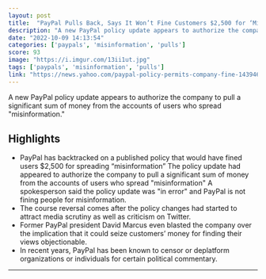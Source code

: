 ```yaml
---
layout: post
title:  "PayPal Pulls Back, Says It Won’t Fine Customers $2,500 for ‘Misinformation’ after Backlash"
description: "A new PayPal policy update appears to authorize the company to pull a significant sum of money from the accounts of users who spread \"misinformation.\""
date: "2022-10-09 14:13:54"
categories: ['paypals', 'misinformation', 'pulls']
score: 93
image: "https://i.imgur.com/13ii1ut.jpg"
tags: ['paypals', 'misinformation', 'pulls']
link: "https://news.yahoo.com/paypal-policy-permits-company-fine-143946902.html?guccounter=2&amp;guce_referrer=aHR0cHM6Ly9vdXQucmVkZGl0LmNvbS8&amp;guce_referrer_sig=AQAAALcQv5aL5wsXWFxAGgy7cEJG3-Hnsn9IalAcvZ6Cna-fg5POlDWzrLP0LsEQsVwoiq2YKzWpFza1z0a5WqM-bUEzG48JJK5fgVhJsGGwFZWp0-8BNa4WeNeUY2Nj4C-cLBSoVA7e02A9TdJN0Lf0kclqD3q8LkQjBzdEjBOKyuXQ"
---
```


A new PayPal policy update appears to authorize the company to pull a significant sum of money from the accounts of users who spread \"misinformation.\"

## Highlights

- PayPal has backtracked on a published policy that would have fined users $2,500 for spreading “misinformation” The policy update had appeared to authorize the company to pull a significant sum of money from the accounts of users who spread "misinformation" A spokesperson said the policy update was "in error" and PayPal is not fining people for misinformation.
- The course reversal comes after the policy changes had started to attract media scrutiny as well as criticism on Twitter.
- Former PayPal president David Marcus even blasted the company over the implication that it could seize customers’ money for finding their views objectionable.
- In recent years, PayPal has been known to censor or deplatform organizations or individuals for certain political commentary.

---
